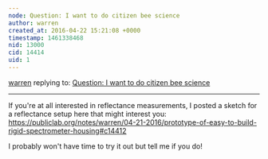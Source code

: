 ```yaml
---
node: Question: I want to do citizen bee science
author: warren
created_at: 2016-04-22 15:21:08 +0000
timestamp: 1461338468
nid: 13000
cid: 14414
uid: 1
---
```




[warren](../profile/warren) replying to: [Question: I want to do citizen bee science](../notes/FortunaWolf/04-18-2016/question-i-want-to-do-citizen-bee-science)

----
If you're at all interested in reflectance measurements, I posted a sketch for a reflectance setup here that might interest you: https://publiclab.org/notes/warren/04-21-2016/prototype-of-easy-to-build-rigid-spectrometer-housing#c14412

I probably won't have time to try it out but tell me if you do!